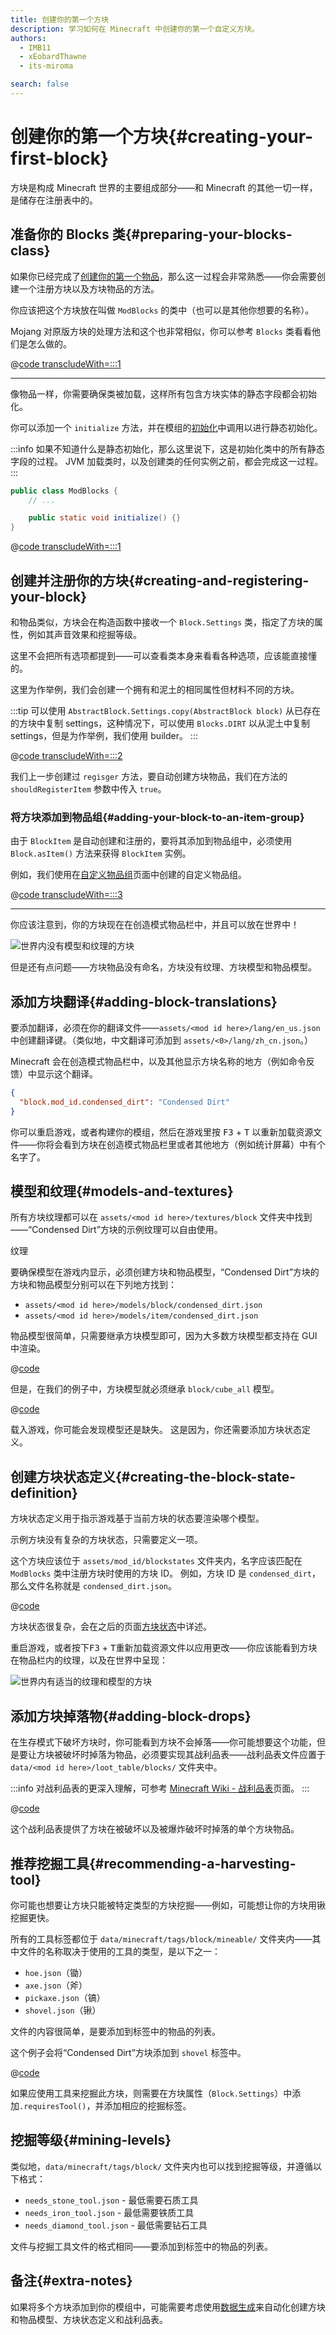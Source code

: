 ```yaml
---
title: 创建你的第一个方块
description: 学习如何在 Minecraft 中创建你的第一个自定义方块。
authors:
  - IMB11
  - xEobardThawne
  - its-miroma

search: false
---
```


# 创建你的第一个方块{#creating-your-first-block}

方块是构成 Minecraft 世界的主要组成部分——和 Minecraft 的其他一切一样，是储存在注册表中的。

## 准备你的 Blocks 类{#preparing-your-blocks-class}

如果你已经完成了[创建你的第一个物品](../items/first-item)，那么这一过程会非常熟悉——你会需要创建一个注册方块以及方块物品的方法。

你应该把这个方块放在叫做 `ModBlocks` 的类中（也可以是其他你想要的名称）。

Mojang 对原版方块的处理方法和这个也非常相似，你可以参考 `Blocks` 类看看他们是怎么做的。

@[code transcludeWith=:::1](@/reference/1.21/src/main/java/com/example/docs/block/ModBlocks.java)

---

像物品一样，你需要确保类被加载，这样所有包含方块实体的静态字段都会初始化。

你可以添加一个 `initialize` 方法，并在模组的[初始化](./getting-started/project-structure#entrypoints)中调用以进行静态初始化。

:::info
如果不知道什么是静态初始化，那么这里说下，这是初始化类中的所有静态字段的过程。 JVM 加载类时，以及创建类的任何实例之前，都会完成这一过程。
:::

```java
public class ModBlocks {
    // ...

    public static void initialize() {}
}
```

@[code transcludeWith=:::1](@/reference/1.21/src/main/java/com/example/docs/block/FabricDocsReferenceBlocks.java)

## 创建并注册你的方块{#creating-and-registering-your-block}

和物品类似，方块会在构造函数中接收一个 `Block.Settings` 类，指定了方块的属性，例如其声音效果和挖掘等级。

这里不会把所有选项都提到——可以查看类本身来看看各种选项，应该能直接懂的。

这里为作举例，我们会创建一个拥有和泥土的相同属性但材料不同的方块。

:::tip
可以使用 `AbstractBlock.Settings.copy(AbstractBlock block)` 从已存在的方块中复制 settings，这种情况下，可以使用 `Blocks.DIRT` 以从泥土中复制 settings，但是为作举例，我们使用 builder。
:::

@[code transcludeWith=:::2](@/reference/1.21/src/main/java/com/example/docs/block/ModBlocks.java)

我们上一步创建过 `regisger` 方法，要自动创建方块物品，我们在方法的 `shouldRegisterItem` 参数中传入 `true`。

### 将方块添加到物品组{#adding-your-block-to-an-item-group}

由于 `BlockItem` 是自动创建和注册的，要将其添加到物品组中，必须使用 `Block.asItem()` 方法来获得 `BlockItem` 实例。

例如，我们使用在[自定义物品组](../items/custom-item-groups)页面中创建的自定义物品组。

@[code transcludeWith=:::3](@/reference/1.21/src/main/java/com/example/docs/block/ModBlocks.java)

---

你应该注意到，你的方块现在在创造模式物品栏中，并且可以放在世界中！

![世界内没有模型和纹理的方块](/assets/develop/blocks/first_block_0.png)

但是还有点问题——方块物品没有命名，方块没有纹理、方块模型和物品模型。

## 添加方块翻译{#adding-block-translations}

要添加翻译，必须在你的翻译文件——`assets/<mod id here>/lang/en_us.json` 中创建翻译键。（类似地，中文翻译可添加到 `assets/<0>/lang/zh_cn.json`。）

Minecraft 会在创造模式物品栏中，以及其他显示方块名称的地方（例如命令反馈）中显示这个翻译。

```json
{
  "block.mod_id.condensed_dirt": "Condensed Dirt"
}
```

你可以重启游戏，或者构建你的模组，然后在游戏里按 <kbd>F3</kbd> + <kbd>T</kbd> 以重新加载资源文件——你将会看到方块在创造模式物品栏里或者其他地方（例如统计屏幕）中有个名字了。

## 模型和纹理{#models-and-textures}

所有方块纹理都可以在 `assets/<mod id here>/textures/block` 文件夹中找到——“Condensed Dirt”方块的示例纹理可以自由使用。

<DownloadEntry visualURL="/assets/develop/blocks/first_block_1.png" downloadURL="/assets/develop/blocks/first_block_1_small.png">纹理</DownloadEntry>

要确保模型在游戏内显示，必须创建方块和物品模型，“Condensed Dirt”方块的方块和物品模型分别可以在下列地方找到：

- `assets/<mod id here>/models/block/condensed_dirt.json`
- `assets/<mod id here>/models/item/condensed_dirt.json`

物品模型很简单，只需要继承方块模型即可，因为大多数方块模型都支持在 GUI 中渲染。

@[code](@/reference/1.21/src/main/resources/assets/fabric-docs-reference/models/item/condensed_dirt.json)

但是，在我们的例子中，方块模型就必须继承 `block/cube_all` 模型。

@[code](@/reference/1.21/src/main/resources/assets/fabric-docs-reference/models/block/condensed_dirt.json)

载入游戏，你可能会发现模型还是缺失。 这是因为，你还需要添加方块状态定义。

## 创建方块状态定义{#creating-the-block-state-definition}

方块状态定义用于指示游戏基于当前方块的状态要渲染哪个模型。

示例方块没有复杂的方块状态，只需要定义一项。

这个方块应该位于 `assets/mod_id/blockstates` 文件夹内，名字应该匹配在 `ModBlocks` 类中注册方块时使用的方块 ID。 例如，方块 ID 是 `condensed_dirt`，那么文件名称就是 `condensed_dirt.json`。

@[code](@/reference/1.21/src/main/resources/assets/fabric-docs-reference/blockstates/condensed_dirt.json)

方块状态很复杂，会在之后的页面[方块状态](./blockstates)中详述。

重启游戏，或者按下<kbd>F3</kbd> + <kbd>T</kbd>重新加载资源文件以应用更改——你应该能看到方块在物品栏内的纹理，以及在世界中呈现：

![世界内有适当的纹理和模型的方块](/assets/develop/blocks/first_block_4.png)

## 添加方块掉落物{#adding-block-drops}

在生存模式下破坏方块时，你可能看到方块不会掉落——你可能想要这个功能，但是要让方块被破坏时掉落为物品，必须要实现其战利品表——战利品表文件应置于 `data/<mod id here>/loot_table/blocks/` 文件夹中。

:::info
对战利品表的更深入理解，可参考 [Minecraft Wiki - 战利品表](https://zh.minecraft.wiki/w/战利品表)页面。
:::

@[code](@/reference/1.21/src/main/resources/data/fabric-docs-reference/loot_tables/blocks/condensed_dirt.json)

这个战利品表提供了方块在被破坏以及被爆炸破坏时掉落的单个方块物品。

## 推荐挖掘工具{#recommending-a-harvesting-tool}

你可能也想要让方块只能被特定类型的方块挖掘——例如，可能想让你的方块用锹挖掘更快。

所有的工具标签都位于 `data/minecraft/tags/block/mineable/` 文件夹内——其中文件的名称取决于使用的工具的类型，是以下之一：

- `hoe.json`（锄）
- `axe.json`（斧）
- `pickaxe.json`（镐）
- `shovel.json`（锹）

文件的内容很简单，是要添加到标签中的物品的列表。

这个例子会将“Condensed Dirt”方块添加到 `shovel` 标签中。

@[code](@/reference/1.21/src/main/resources/data/minecraft/tags/mineable/shovel.json)

如果应使用工具来挖掘此方块，则需要在方块属性（`Block.Settings`）中添加`.requiresTool()`，并添加相应的挖掘标签。

## 挖掘等级{#mining-levels}

类似地，`data/minecraft/tags/block/` 文件夹内也可以找到挖掘等级，并遵循以下格式：

- `needs_stone_tool.json` - 最低需要石质工具
- `needs_iron_tool.json` - 最低需要铁质工具
- `needs_diamond_tool.json` - 最低需要钻石工具

文件与挖掘工具文件的格式相同——要添加到标签中的物品的列表。

## 备注{#extra-notes}

如果将多个方块添加到你的模组中，可能需要考虑使用[数据生成](https://fabricmc.net/wiki/tutorial:datagen_setup)来自动化创建方块和物品模型、方块状态定义和战利品表。
